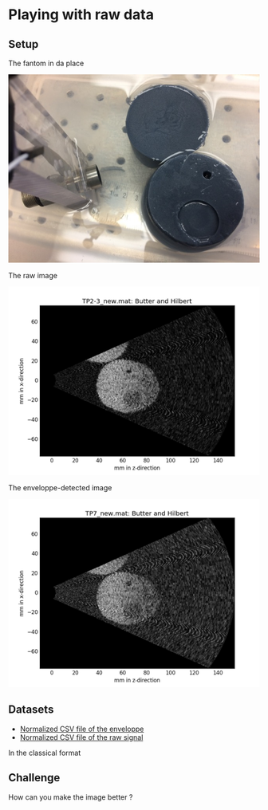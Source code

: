 # Playing with raw data

## Setup

The fantom in da place

![](2016-07-06/setup.jpeg)

The raw image

![](2016-07-06/tp2.png)

The enveloppe-detected image

![](2016-07-06/tp7.png)

## Datasets

* [Normalized CSV file of the enveloppe](https://github.com/kelu124/murgen-dev-kit/raw/master/worklog/Zach/2016-07-06/tp7-enveloppe.csv.bz2)
* [Normalized CSV file of the raw signal](https://github.com/kelu124/murgen-dev-kit/raw/master/worklog/Zach/2016-07-06/tp2-rawsignal.csv.bz2)

In the classical format

## Challenge

How can you make the image better ?


